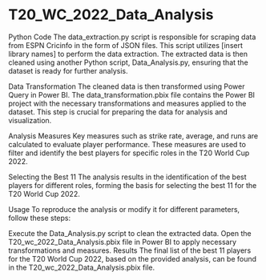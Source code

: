# T20_WC_2022_Data_Analysis

Python Code
The data_extraction.py script is responsible for scraping data from ESPN Cricinfo in the form of JSON files. This script utilizes [insert library names] to perform the data extraction. The extracted data is then cleaned using another Python script, Data_Analysis.py, ensuring that the dataset is ready for further analysis.


Data Transformation
The cleaned data is then transformed using Power Query in Power BI. The data_transformation.pbix file contains the Power BI project with the necessary transformations and measures applied to the dataset. This step is crucial for preparing the data for analysis and visualization.

Analysis Measures
Key measures such as strike rate, average, and runs are calculated to evaluate player performance. These measures are used to filter and identify the best players for specific roles in the T20 World Cup 2022.

Selecting the Best 11
The analysis results in the identification of the best players for different roles, forming the basis for selecting the best 11 for the T20 World Cup 2022.

Usage
To reproduce the analysis or modify it for different parameters, follow these steps:


Execute the Data_Analysis.py script to clean the extracted data.
Open the T20_wc_2022_Data_Analysis.pbix file in Power BI to apply necessary transformations and measures.
Results
The final list of the best 11 players for the T20 World Cup 2022, based on the provided analysis, can be found in the T20_wc_2022_Data_Analysis.pbix file.
